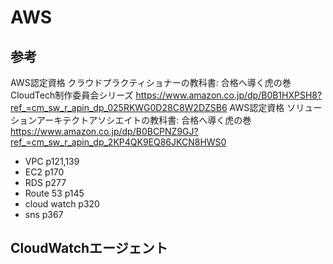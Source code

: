 # AWS

## 参考
AWS認定資格 クラウドプラクティショナーの教科書: 合格へ導く虎の巻 CloudTech制作委員会シリーズ
https://www.amazon.co.jp/dp/B0B1HXPSH8?ref_=cm_sw_r_apin_dp_025RKWG0D28C8W2DZSB6
AWS認定資格 ソリューションアーキテクトアソシエイトの教科書: 合格へ導く虎の巻
https://www.amazon.co.jp/dp/B0BCPNZ9GJ?ref_=cm_sw_r_apin_dp_2KP4QK9EQ86JKCN8HWS0

- VPC p121,139
- EC2 p170
- RDS p277
- Route 53 p145
- cloud watch p320
- sns p367

## CloudWatchエージェント
